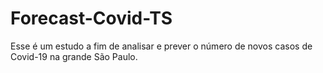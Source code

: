 # Forecast-Covid-TS
Esse é um estudo a fim de analisar e prever o número de novos casos de Covid-19 na grande São Paulo. 
